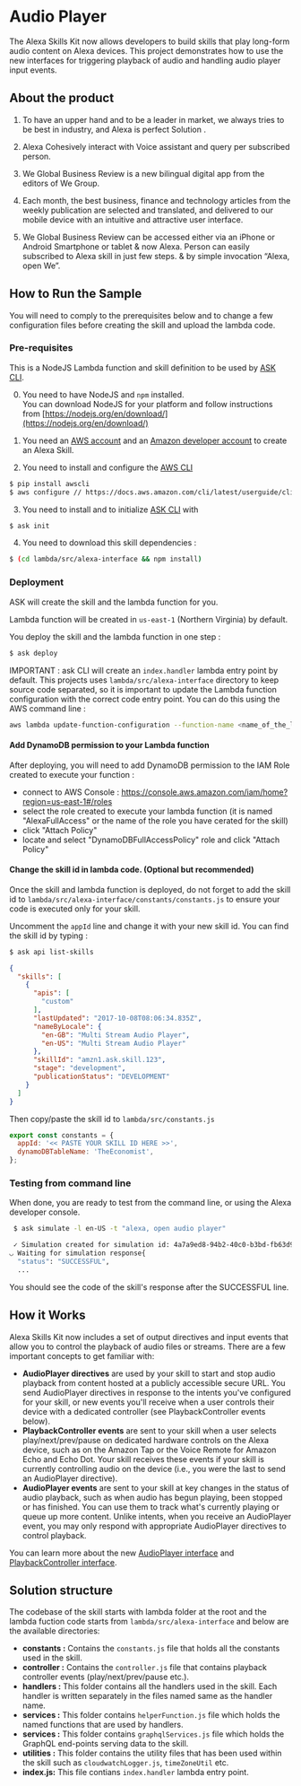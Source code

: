 # Audio Player
The Alexa Skills Kit now allows developers to build skills that play long-form audio content on Alexa devices. This project demonstrates how to use the new interfaces for triggering playback of audio and handling audio player input events.

## About the product
1. To have an upper hand and to be a leader in market, we always tries to be best in industry, and Alexa is perfect Solution .

2. Alexa Cohesively interact with Voice assistant and query per subscribed person.

3. We Global Business Review is a new bilingual digital app from the editors of We Group.

4. Each month, the best business, finance and technology articles from the weekly publication are selected and translated, and delivered to our mobile device with an intuitive and attractive user interface.

5. We Global Business Review can be accessed either via an iPhone or Android Smartphone or tablet & now Alexa. Person can easily subscribed to Alexa skill in just few steps. & by simple invocation “Alexa, open We”.

## How to Run the Sample
You will need to comply to the prerequisites below and to change a few configuration files before creating the skill and upload the lambda code.

### Pre-requisites
This is a NodeJS Lambda function and skill definition to be used by [ASK CLI](https://developer.amazon.com/docs/smapi/quick-start-alexa-skills-kit-command-line-interface.html).

0. You need to have NodeJS and ```npm``` installed.  
You can download NodeJS for your platform and follow instructions from [https://nodejs.org/en/download/](https://nodejs.org/en/download/)

1. You need an [AWS account](https://aws.amazon.com) and an [Amazon developer account](https://developer.amazon.com) to create an Alexa Skill.

2. You need to install and configure the [AWS CLI](https://aws.amazon.com/cli/)

```bash
$ pip install awscli
$ aws configure // https://docs.aws.amazon.com/cli/latest/userguide/cli-chap-getting-started.html
```

3. You need to install and to initialize [ASK CLI](https://developer.amazon.com/docs/smapi/quick-start-alexa-skills-kit-command-line-interface.html) with

```bash
$ ask init
```

4. You need to download this skill dependencies :

```bash
$ (cd lambda/src/alexa-interface && npm install)
```

### Deployment
ASK will create the skill and the lambda function for you.

Lambda function will be created in ```us-east-1``` (Northern Virginia) by default.

You deploy the skill and the lambda function in one step :

```bash
$ ask deploy
```

IMPORTANT : ask CLI will create an ```index.handler``` lambda entry point by default.  This projects uses ```lambda/src/alexa-interface``` directory to keep source code separated, so it is important to update the Lambda function configuration with the correct code entry point.  You can do this using the AWS command line :

```bash
aws lambda update-function-configuration --function-name <name_of_the_lambda_function> --handler <index.handler> --runtime nodejs8.10
```


#### Add DynamoDB permission to your Lambda function
After deploying, you will need to add DynamoDB permission to the IAM Role created to execute your function :

- connect to AWS Console : https://console.aws.amazon.com/iam/home?region=us-east-1#/roles
- select the role created to execute your lambda function (it is named "AlexaFullAccess" or the name of the role you have cerated for the skill)
- click "Attach Policy"
- locate and select "DynamoDBFullAccessPolicy" role and click "Attach Policy"

#### Change the skill id in lambda code. (Optional but recommended)
Once the skill and lambda function is deployed, do not forget to add the skill id to ```lambda/src/alexa-interface/constants/constants.js``` to ensure your code is executed only for your skill.

Uncomment the ```appId``` line and change it with your new skill id.  You can find the skill id by typing :

```bash
$ ask api list-skills
```
```json
{
  "skills": [
    {
      "apis": [
        "custom"
      ],
      "lastUpdated": "2017-10-08T08:06:34.835Z",
      "nameByLocale": {
        "en-GB": "Multi Stream Audio Player",
        "en-US": "Multi Stream Audio Player"
      },
      "skillId": "amzn1.ask.skill.123",
      "stage": "development",
      "publicationStatus": "DEVELOPMENT"      
    }
  ]
}
```

Then copy/paste the skill id to ```lambda/src/constants.js```    

```javascript
export const constants = {
  appId: '<< PASTE YOUR SKILL ID HERE >>',
  dynamoDBTableName: 'TheEconomist',
};
```

### Testing from command line
When done, you are ready to test from the command line, or using the Alexa developer console.

```bash
 $ ask simulate -l en-US -t "alexa, open audio player"

 ✓ Simulation created for simulation id: 4a7a9ed8-94b2-40c0-b3bd-fb63d9887fa7
◡ Waiting for simulation response{
  "status": "SUCCESSFUL",
  ...
 ```

You should see the code of the skill's response after the SUCCESSFUL line.

## How it Works
Alexa Skills Kit now includes a set of output directives and input events that allow you to control the playback of audio files or streams.  There are a few important concepts to get familiar with:

* **AudioPlayer directives** are used by your skill to start and stop audio playback from content hosted at a publicly accessible secure URL.  You  send AudioPlayer directives in response to the intents you've configured for your skill, or new events you'll receive when a user controls their device with a dedicated controller (see PlaybackController events below).
* **PlaybackController events** are sent to your skill when a user selects play/next/prev/pause on dedicated hardware controls on the Alexa device, such as on the Amazon Tap or the Voice Remote for Amazon Echo and Echo Dot.  Your skill receives these events if your skill is currently controlling audio on the device (i.e., you were the last to send an AudioPlayer directive).
* **AudioPlayer events** are sent to your skill at key changes in the status of audio playback, such as when audio has begun playing, been stopped or has finished.  You can use them to track what's currently playing or queue up more content.  Unlike intents, when you receive an AudioPlayer event, you may only respond with appropriate AudioPlayer directives to control playback.

You can learn more about the new [AudioPlayer interface](https://developer.amazon.com/public/solutions/alexa/alexa-skills-kit/docs/custom-audioplayer-interface-reference) and [PlaybackController interface](https://developer.amazon.com/public/solutions/alexa/alexa-skills-kit/docs/custom-playbackcontroller-interface-reference).

## Solution structure
The codebase of the skill starts with lambda folder at the root and the lambda fuction code starts from ```lambda/src/alexa-interface``` and below are the available directories:

* **constants :** Contains the ```constants.js``` file that holds all the constants used in the skill.
* **controller :** Contains the ```controller.js``` file that contains playback controller events (play/next/prev/pause etc.).
* **handlers :** This folder contains all the handlers used in the skill. Each handler is written separately in the files named same as the handler name.
* **services :** This folder contains ```helperFunction.js``` file which holds the named functions that are used by handlers.
* **services :** This folder contains ```graphqlServices.js``` file which holds the GraphQL end-points serving data to the skill.
* **utilities :** This folder contains the utility files that has been used within the skill such as ```cloudwatchLogger.js```, ```timeZoneUtil``` etc.  
* **index.js:** This file contians ```index.handler``` lambda entry point.